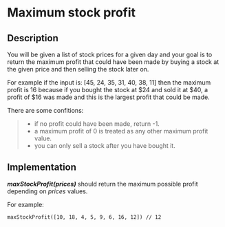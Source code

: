 # Maximum stock profit

## Description

You will be given a list of stock prices for a given day and your goal is to return the maximum profit that could have been made by buying a stock at the given price and then selling the stock later on.   
  
For example if the input is: [45, 24, 35, 31, 40, 38, 11] then the maximum profit is 16 because if you bought the stock at $24 and sold it at $40, a profit of $16 was made and this is the largest profit that could be made.

There are some confitions:
>   - if no profit could have been made, return -1.
>   - a maximum profit of 0 is treated as any other maximum profit value.
>   - you can only sell a stock after you have bought it.

## Implementation

**_maxStockProfit(prices)_** should return the maximum possible profit depending on _prices_ values.

For example:

```
maxStockProfit([10, 18, 4, 5, 9, 6, 16, 12]) // 12
```
